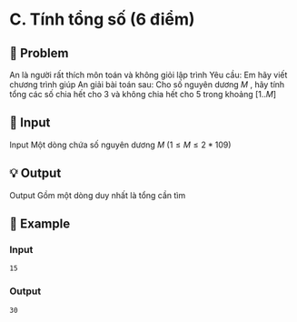 # C. Tính tổng số (6 điểm)

## 📖 Problem

An là người rất thích môn toán và không giỏi lập trình
Yêu cầu: Em hãy viết chương trình giúp An giải bài toán sau: Cho số nguyên dương
$M$
, hãy tính tổng các số chia hết cho
$3$
và không chia hết cho
$5$
trong khoảng
$[1..M]$


## 🧩 Input

Input
Một dòng chứa số nguyên dương
$M$
$(1 ≤M≤ 2 * 109)$


## 💡 Output

Output
Gồm một dòng duy nhất là tổng cần tìm


## 🧠 Example

### Input

```text
15
```

### Output

```text
30
```


